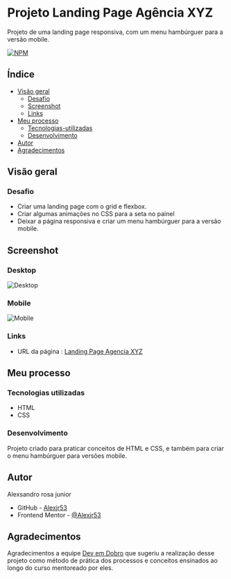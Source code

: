 # Projeto Landing Page Agência XYZ

Projeto de uma landing page responsiva, com um menu hambúrguer para a versão mobile.

[![NPM](https://img.shields.io/bower/l/MI)](https://github.com/Alexjr53/Landing-Page-Agencia-XYZ/blob/main/LICENSE)

## Índice

- [Visão geral](#visão-geral)
  - [Desafio](#desafio)
  - [Screenshot](#screenshot)
  - [Links](#links)
- [Meu processo](#meu-processo)
  - [Tecnologias-utilizadas](#tecnologias-utilizadas)
  - [Desenvolvimento](#desenvolvimento)
- [Autor](#autor)
- [Agradecimentos](#agradecimentos)

## Visão geral

### Desafio

- Criar uma landing page com o grid e flexbox. 
- Criar algumas animações no CSS para a seta no painel
- Deixar a página responsiva e criar um menu hambúrguer para a versão mobile. 

## Screenshot

### Desktop
![Desktop](src/design/screenshot-desktop.gif)

### Mobile
![Mobile](src/design/screenshot-mobile.gif)

### Links
- URL da página : [Landing Page Agencia XYZ](https://alexjr53.github.io/Landing-Page-Agencia-XYZ/)

## Meu processo

### Tecnologias utilizadas

- HTML
- CSS

### Desenvolvimento
Projeto criado para praticar conceitos de HTML e CSS, e também para criar o menu hambúrguer para versões mobile.


## Autor
Alexsandro rosa junior

- GitHub - [Alexjr53](https://github.com/Alexjr53)
- Frontend Mentor - [@Alexjr53](https://www.frontendmentor.io/profile/Alexjr53)

## Agradecimentos
Agradecimentos a equipe [Dev em Dobro](https://www.instagram.com/devemdobro/) que sugeriu a realização desse projeto como método de prática dos processos e conceitos ensinados ao longo do curso mentoreado por eles.

